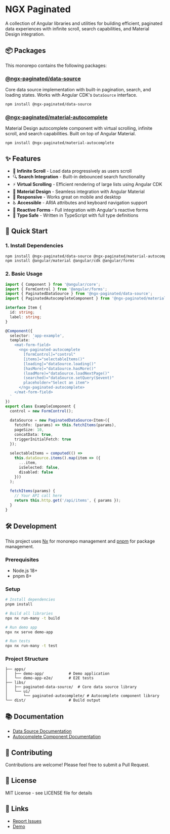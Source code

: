 # NGX Paginated

A collection of Angular libraries and utilities for building efficient, paginated data experiences with infinite scroll, search capabilities, and Material Design integration.

## 📦 Packages

This monorepo contains the following packages:

### [@ngx-paginated/data-source](./libs/paginated-data-source)

Core data source implementation with built-in pagination, search, and loading states. Works with Angular CDK's `DataSource` interface.

```bash
npm install @ngx-paginated/data-source
```

### [@ngx-paginated/material-autocomplete](./libs/ui/paginated-autocomplete)

Material Design autocomplete component with virtual scrolling, infinite scroll, and search capabilities. Built on top of Angular Material.

```bash
npm install @ngx-paginated/material-autocomplete
```

## ✨ Features

- 🚀 **Infinite Scroll** - Load data progressively as users scroll
- 🔍 **Search Integration** - Built-in debounced search functionality
- ⚡ **Virtual Scrolling** - Efficient rendering of large lists using Angular CDK
- 🎨 **Material Design** - Seamless integration with Angular Material
- 📱 **Responsive** - Works great on mobile and desktop
- ♿ **Accessible** - ARIA attributes and keyboard navigation support
- 🔧 **Reactive Forms** - Full integration with Angular's reactive forms
- 💪 **Type Safe** - Written in TypeScript with full type definitions

## 🎯 Quick Start

### 1. Install Dependencies

```bash
npm install @ngx-paginated/data-source @ngx-paginated/material-autocomplete
npm install @angular/material @angular/cdk @angular/forms
```

### 2. Basic Usage

```typescript
import { Component } from '@angular/core';
import { FormControl } from '@angular/forms';
import { PaginatedDataSource } from '@ngx-paginated/data-source';
import { PaginatedAutocompleteComponent } from '@ngx-paginated/material-autocomplete';

interface Item {
  id: string;
  label: string;
}

@Component({
  selector: 'app-example',
  template: `
    <mat-form-field>
      <ngx-paginated-autocomplete
        [formControl]="control"
        [items]="selectableItems()"
        [loading]="dataSource.loading()"
        [hasMore]="dataSource.hasMore()"
        (loadMore)="dataSource.loadNextPage()"
        (searched)="dataSource.setQuery($event)"
        placeholder="Select an item">
      </ngx-paginated-autocomplete>
    </mat-form-field>
  `
})
export class ExampleComponent {
  control = new FormControl();
  
  dataSource = new PaginatedDataSource<Item>({
    fetchFn: (params) => this.fetchItems(params),
    pageSize: 10,
    concatData: true,
    triggerInitialFetch: true
  });
  
  selectableItems = computed(() => 
    this.dataSource.items().map(item => ({
      ...item,
      isSelected: false,
      disabled: false
    }))
  );
  
  fetchItems(params) {
    // Your API call here
    return this.http.get('/api/items', { params });
  }
}
```

## 🛠️ Development

This project uses [Nx](https://nx.dev) for monorepo management and [pnpm](https://pnpm.io) for package management.

### Prerequisites

- Node.js 18+
- pnpm 8+

### Setup

```bash
# Install dependencies
pnpm install

# Build all libraries
npx nx run-many -t build

# Run demo app
npx nx serve demo-app

# Run tests
npx nx run-many -t test
```

### Project Structure

```
├── apps/
│   ├── demo-app/           # Demo application
│   └── demo-app-e2e/       # E2E tests
├── libs/
│   ├── paginated-data-source/  # Core data source library
│   └── ui/
│       └── paginated-autocomplete/ # Autocomplete component library
└── dist/                   # Build output
```

## 📚 Documentation

- [Data Source Documentation](./libs/paginated-data-source/README.md)
- [Autocomplete Component Documentation](./libs/ui/paginated-autocomplete/README.md)

## 🤝 Contributing

Contributions are welcome! Please feel free to submit a Pull Request.

## 📄 License

MIT License - see LICENSE file for details

## 🔗 Links

- [Report Issues](https://github.com/yourusername/paginated-data-source/issues)
- [Demo](https://yourusername.github.io/paginated-data-source)
